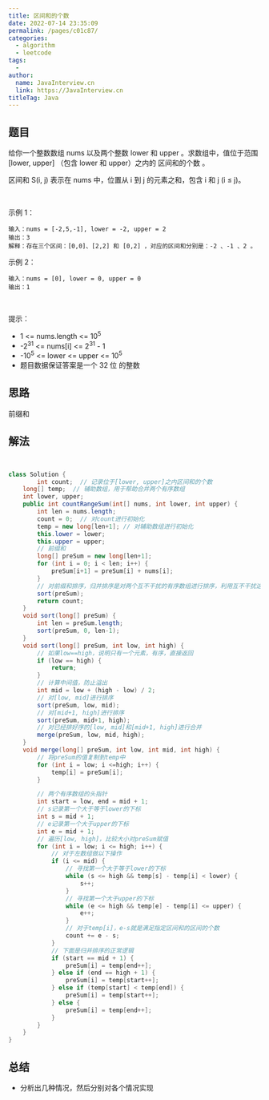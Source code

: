 ```yaml
---
title: 区间和的个数
date: 2022-07-14 23:35:09
permalink: /pages/c01c87/
categories:
  - algorithm
  - leetcode
tags:
  - 
author: 
  name: JavaInterview.cn
  link: https://JavaInterview.cn
titleTag: Java
---
```



## 题目

给你一个整数数组 nums 以及两个整数 lower 和 upper 。求数组中，值位于范围 [lower, upper] （包含 lower 和 upper）之内的 区间和的个数 。

区间和 S(i, j) 表示在 nums 中，位置从 i 到 j 的元素之和，包含 i 和 j (i ≤ j)。

 

示例 1：

    输入：nums = [-2,5,-1], lower = -2, upper = 2
    输出：3
    解释：存在三个区间：[0,0]、[2,2] 和 [0,2] ，对应的区间和分别是：-2 、-1 、2 。
示例 2：

    输入：nums = [0], lower = 0, upper = 0
    输出：1
 

提示：

- 1 <= nums.length <= 10<sup>5</sup>
- -2<sup>31</sup> <= nums[i] <= 2<sup>31</sup> - 1
- -10<sup>5</sup> <= lower <= upper <= 10<sup>5</sup>
- 题目数据保证答案是一个 32 位 的整数


## 思路

前缀和

## 解法
```java


class Solution {
        int count;  // 记录位于[lower, upper]之内区间和的个数
    long[] temp;  // 辅助数组，用于帮助合并两个有序数组
    int lower, upper;   
    public int countRangeSum(int[] nums, int lower, int upper) {
        int len = nums.length;
        count = 0;  // 对count进行初始化
        temp = new long[len+1]; // 对辅助数组进行初始化
        this.lower = lower;
        this.upper = upper;
        // 前缀和
        long[] preSum = new long[len+1];
        for (int i = 0; i < len; i++) {
            preSum[i+1] = preSum[i] + nums[i];
        }
        // 对前缀和排序，归并排序是对两个互不干扰的有序数组进行排序，利用互不干扰这个特性来计算区间和
        sort(preSum);
        return count;
    }
    void sort(long[] preSum) {
        int len = preSum.length;
        sort(preSum, 0, len-1);
    }
    void sort(long[] preSum, int low, int high) {
        // 如果low==high，说明只有一个元素，有序，直接返回
        if (low == high) {
            return;
        }
        // 计算中间值，防止溢出
        int mid = low + (high - low) / 2;
        // 对[low, mid]进行排序
        sort(preSum, low, mid);
        // 对[mid+1, high]进行排序
        sort(preSum, mid+1, high);
        // 对已经排好序的[low, mid]和[mid+1, high]进行合并
        merge(preSum, low, mid, high);
    }
    void merge(long[] preSum, int low, int mid, int high) {
        // 将preSum的值复制到temp中
        for (int i = low; i <=high; i++) {
            temp[i] = preSum[i];
        }

        // 两个有序数组的头指针
        int start = low, end = mid + 1;
        // s记录第一个大于等于lower的下标
        int s = mid + 1;
        // e记录第一个大于upper的下标
        int e = mid + 1;
        // 遍历[low, high]，比较大小对preSum赋值
        for (int i = low; i <= high; i++) {
            // 对于左数组做以下操作
            if (i <= mid) {
                // 寻找第一个大于等于lower的下标
                while (s <= high && temp[s] - temp[i] < lower) {
                    s++;
                }
                // 寻找第一个大于upper的下标
                while (e <= high && temp[e] - temp[i] <= upper) {
                    e++;
                }
                // 对于temp[i]，e-s就是满足指定区间和的区间的个数
                count += e - s;
            }
            // 下面是归并排序的正常逻辑
            if (start == mid + 1) {
                preSum[i] = temp[end++];
            } else if (end == high + 1) {
                preSum[i] = temp[start++];
            } else if (temp[start] < temp[end]) {
                preSum[i] = temp[start++];
            } else {
                preSum[i] = temp[end++];
            }
        }
    }
}
```

## 总结

- 分析出几种情况，然后分别对各个情况实现 
